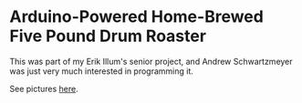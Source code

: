 Arduino-Powered Home-Brewed Five Pound Drum Roaster
===================================================

This was part of my Erik Illum's senior project, and Andrew Schwartzmeyer was just very much interested in programming it.

See pictures [here](http://moscowbeans.com/post/71258712981/these-photos-were-from-our-first-test-of-the).
